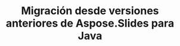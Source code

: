 ---
title: Migración desde versiones anteriores de Aspose.Slides para Java
type: docs
weight: 320
url: /es/androidjava/migration-from-earlier-versions-of-aspose-slides-for-java/
---